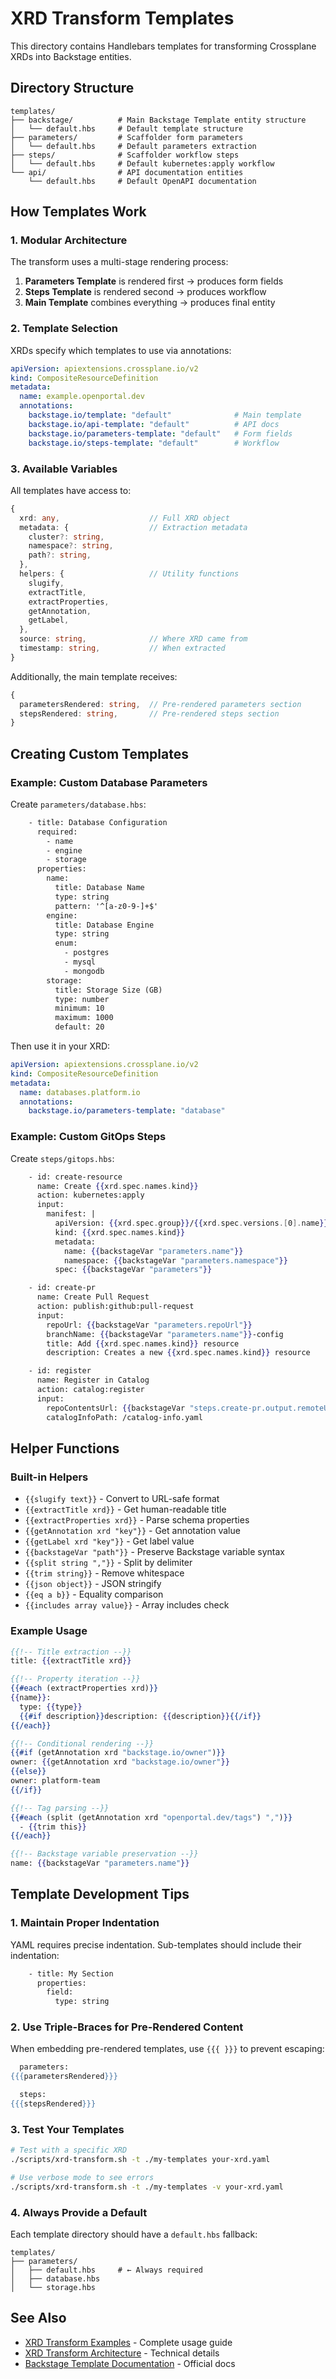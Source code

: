 # XRD Transform Templates

This directory contains Handlebars templates for transforming Crossplane XRDs into Backstage entities.

## Directory Structure

```
templates/
├── backstage/          # Main Backstage Template entity structure
│   └── default.hbs     # Default template structure
├── parameters/         # Scaffolder form parameters
│   └── default.hbs     # Default parameters extraction
├── steps/              # Scaffolder workflow steps
│   └── default.hbs     # Default kubernetes:apply workflow
└── api/                # API documentation entities
    └── default.hbs     # Default OpenAPI documentation
```

## How Templates Work

### 1. Modular Architecture

The transform uses a multi-stage rendering process:

1. **Parameters Template** is rendered first → produces form fields
2. **Steps Template** is rendered second → produces workflow
3. **Main Template** combines everything → produces final entity

### 2. Template Selection

XRDs specify which templates to use via annotations:

```yaml
apiVersion: apiextensions.crossplane.io/v2
kind: CompositeResourceDefinition
metadata:
  name: example.openportal.dev
  annotations:
    backstage.io/template: "default"              # Main template
    backstage.io/api-template: "default"          # API docs
    backstage.io/parameters-template: "default"   # Form fields
    backstage.io/steps-template: "default"        # Workflow
```

### 3. Available Variables

All templates have access to:

```typescript
{
  xrd: any,                    // Full XRD object
  metadata: {                  // Extraction metadata
    cluster?: string,
    namespace?: string,
    path?: string,
  },
  helpers: {                   // Utility functions
    slugify,
    extractTitle,
    extractProperties,
    getAnnotation,
    getLabel,
  },
  source: string,              // Where XRD came from
  timestamp: string,           // When extracted
}
```

Additionally, the main template receives:

```typescript
{
  parametersRendered: string,  // Pre-rendered parameters section
  stepsRendered: string,       // Pre-rendered steps section
}
```

## Creating Custom Templates

### Example: Custom Database Parameters

Create `parameters/database.hbs`:

```handlebars
    - title: Database Configuration
      required:
        - name
        - engine
        - storage
      properties:
        name:
          title: Database Name
          type: string
          pattern: '^[a-z0-9-]+$'
        engine:
          title: Database Engine
          type: string
          enum:
            - postgres
            - mysql
            - mongodb
        storage:
          title: Storage Size (GB)
          type: number
          minimum: 10
          maximum: 1000
          default: 20
```

Then use it in your XRD:

```yaml
apiVersion: apiextensions.crossplane.io/v2
kind: CompositeResourceDefinition
metadata:
  name: databases.platform.io
  annotations:
    backstage.io/parameters-template: "database"
```

### Example: Custom GitOps Steps

Create `steps/gitops.hbs`:

```handlebars
    - id: create-resource
      name: Create {{xrd.spec.names.kind}}
      action: kubernetes:apply
      input:
        manifest: |
          apiVersion: {{xrd.spec.group}}/{{xrd.spec.versions.[0].name}}
          kind: {{xrd.spec.names.kind}}
          metadata:
            name: {{backstageVar "parameters.name"}}
            namespace: {{backstageVar "parameters.namespace"}}
          spec: {{backstageVar "parameters"}}

    - id: create-pr
      name: Create Pull Request
      action: publish:github:pull-request
      input:
        repoUrl: {{backstageVar "parameters.repoUrl"}}
        branchName: {{backstageVar "parameters.name"}}-config
        title: Add {{xrd.spec.names.kind}} resource
        description: Creates a new {{xrd.spec.names.kind}} resource

    - id: register
      name: Register in Catalog
      action: catalog:register
      input:
        repoContentsUrl: {{backstageVar "steps.create-pr.output.remoteUrl"}}
        catalogInfoPath: /catalog-info.yaml
```

## Helper Functions

### Built-in Helpers

- `{{slugify text}}` - Convert to URL-safe format
- `{{extractTitle xrd}}` - Get human-readable title
- `{{extractProperties xrd}}` - Parse schema properties
- `{{getAnnotation xrd "key"}}` - Get annotation value
- `{{getLabel xrd "key"}}` - Get label value
- `{{backstageVar "path"}}` - Preserve Backstage variable syntax
- `{{split string ","}}` - Split by delimiter
- `{{trim string}}` - Remove whitespace
- `{{json object}}` - JSON stringify
- `{{eq a b}}` - Equality comparison
- `{{includes array value}}` - Array includes check

### Example Usage

```handlebars
{{!-- Title extraction --}}
title: {{extractTitle xrd}}

{{!-- Property iteration --}}
{{#each (extractProperties xrd)}}
{{name}}:
  type: {{type}}
  {{#if description}}description: {{description}}{{/if}}
{{/each}}

{{!-- Conditional rendering --}}
{{#if (getAnnotation xrd "backstage.io/owner")}}
owner: {{getAnnotation xrd "backstage.io/owner"}}
{{else}}
owner: platform-team
{{/if}}

{{!-- Tag parsing --}}
{{#each (split (getAnnotation xrd "openportal.dev/tags") ",")}}
  - {{trim this}}
{{/each}}

{{!-- Backstage variable preservation --}}
name: {{backstageVar "parameters.name"}}
```

## Template Development Tips

### 1. Maintain Proper Indentation

YAML requires precise indentation. Sub-templates should include their indentation:

```handlebars
    - title: My Section
      properties:
        field:
          type: string
```

### 2. Use Triple-Braces for Pre-Rendered Content

When embedding pre-rendered templates, use `{{{ }}}` to prevent escaping:

```handlebars
  parameters:
{{{parametersRendered}}}

  steps:
{{{stepsRendered}}}
```

### 3. Test Your Templates

```bash
# Test with a specific XRD
./scripts/xrd-transform.sh -t ./my-templates your-xrd.yaml

# Use verbose mode to see errors
./scripts/xrd-transform.sh -t ./my-templates -v your-xrd.yaml
```

### 4. Always Provide a Default

Each template directory should have a `default.hbs` fallback:

```
templates/
├── parameters/
│   ├── default.hbs     # ← Always required
│   ├── database.hbs
│   └── storage.hbs
```

## See Also

- [XRD Transform Examples](../docs/xrd-transform-examples.md) - Complete usage guide
- [XRD Transform Architecture](../docs/xrd-transform-architecture.md) - Technical details
- [Backstage Template Documentation](https://backstage.io/docs/features/software-templates/) - Official docs
